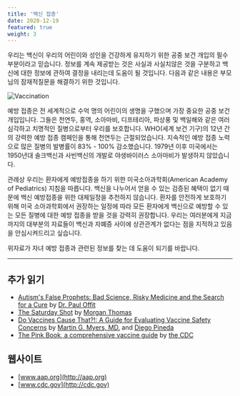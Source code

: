 ```yaml
---
title: '백신 접종'
date: 2020-12-19
featured: true
weight: 3
---
```


우리는 백신이 우리의 어린이와 성인을 건강하게 유지하기 위한 공중 보건 개입의 필수 부분이라고 믿습니다. 정보를 계속 제공받는 것은 사실과 사실치않은 것을 구분하고 백신에 대한 정보에 관하여 결정을 내리는데 도움이 될 것입니다. 다음과 같은 내용은 부모님의 잠재적질문을 해결하기 위한 것입니다.

![Vaccination](./vaccination.jpg)

예방 접종은 전 세계적으로 수억 명의 어린이의 생명을 구했으며 가장 중요한 공중 보건 개입입니다. 그들은 천연두, 홍역, 소아마비, 디프테리아, 파상풍 및 백일해와 같은 여러 심각하고 치명적인 질병으로부터 우리를 보호합니다. WHO(세계 보건 기구)의 12년 간의 강력한 예방 접종 캠페인을 통해 천연두는 근절되었습니다. 지속적인 예방 접종 노력으로 많은 질병의 발병률이 83% - 100% 감소했습니다. 1979년 이후 미국에서는 1950년대 솔크백신과 사빈백신의 개발로 야생바이러스 소아마비가 발생하지 않았습니다.

관례상 우리는 환자에게 예방접종을 하기 위한 미국소아과학회(American Academy of Pediatrics) 지침을 따릅니다. 백신을 나누어서 얻을 수 있는 검증된 혜택이 없기 때문에 백신 예방접종을 위한 대체일정을 추천하지 않습니다. 환자를 안전하게 보호하기 위해 미국 소아과학회에서 권장하는 일정에 따라 모든 환자에게 백신으로 예방할 수 있는 모든 질병에 대한 예방 접종을 받을 것을 강력히 권장합니다. 우리는 여러분에게 지금까지의 대부분의 자료들이 백신과 자폐증 사이에 상관관계가 없다는 점을 지적하고 있음을 안심시켜드리고 싶습니다.

위자료가 자녀 예방 접종과 관련된 정보를 찾는 데 도움이 되기를 바랍니다.

---

## 추가 읽기

- [Autism's False Prophets: Bad Science, Risky Medicine and the Search for a Cure](https://www.goodreads.com/book/show/3360358-autism-s-false-prophets) by [Dr. Paul Offit](https://www.goodreads.com/author/show/334841.Paul_A_Offit)
- [The Saturday Shot](https://www.goodreads.com/book/show/7183259-the-saturday-shot?ac=1&from_search=true&qid=owzFkpokKS&rank=1) by [Morgan Thomas](https://www.goodreads.com/author/show/529625.Morgan_Thomas)
- [Do Vaccines Cause That?!: A Guide for Evaluating Vaccine Safety Concerns](https://www.goodreads.com/book/show/3578469-do-vaccines-cause-that?ac=1&from_search=true&qid=BKX8suWjGo&rank=1) by [Martin G. Myers, MD.](https://www.goodreads.com/author/show/5613468.Martin_G_Myers) and [Diego Pineda](https://www.goodreads.com/author/show/5613469.Diego_Pineda)
- [The Pink Book, a comprehensive vaccine guide](https://www.goodreads.com/book/show/6760251-epidemiology-and-prevention-of-vaccine-preventable-diseases?ac=1&from_search=true&qid=4mDvdwtp1U&rank=1) by [the CDC](https://www.goodreads.com/author/show/19069331.Centers_for_Disease_Control_and_Prevention)

## 웹사이트

- [www.aap.org](http://aap.org)
- [www.cdc.gov](http://cdc.gov)
